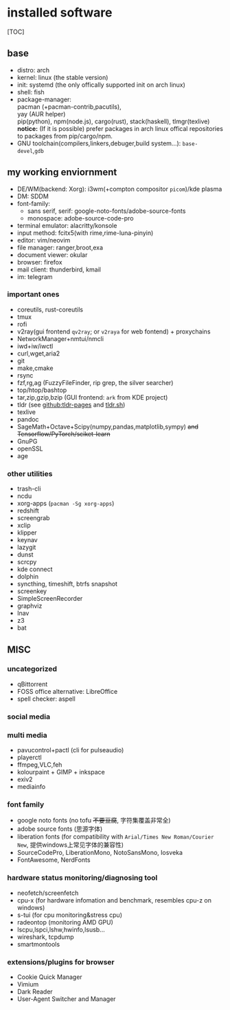 # installed software

[TOC]

## base

- distro: arch
- kernel: linux (the stable version)
- init: systemd (the only offically supported init on arch linux)
- shell: fish
- package-manager:  
  pacman (+pacman-contrib,pacutils),  
  yay (AUR helper)  
  pip(python), npm(node.js), cargo(rust), stack(haskell), tlmgr(texlive)  
  **notice:** (If it is possible) prefer packages in arch linux offical
  repositories to packages from pip/cargo/npm.
- GNU toolchain(compilers,linkers,debuger,build system...): `base-devel`,`gdb`

## my working enviornment

- DE/WM(backend: Xorg): i3wm(+compton compositor `picom`)/kde plasma
- DM: SDDM
- font-family:
  - sans serif, serif: google-noto-fonts/adobe-source-fonts
  - monospace: adobe-source-code-pro
- terminal emulator: alacritty/konsole
- input method: fcitx5(with rime,rime-luna-pinyin)
- editor: vim/neovim
- file manager: ranger,broot,exa
- document viewer: okular
- browser: firefox
- mail client: thunderbird, kmail
- im: telegram

### important ones

- coreutils, rust-coreutils
- tmux
- rofi
- v2ray(gui frontend `qv2ray`; or `v2raya` for web fontend) + proxychains
- NetworkManager+nmtui/nmcli
- iwd+iw/iwctl
- curl,wget,aria2
- git
- make,cmake
- rsync
- fzf,rg,ag (FuzzyFileFinder, rip grep, the silver searcher)
- top/htop/bashtop
- tar,zip,gzip,bzip (GUI frontend: `ark` from KDE project)
- tldr (see [github:tldr-pages](https://github.com/tldr-pages/tldr) and [tldr.sh](https://tldr.sh))
- texlive
- pandoc
- SageMath+Octave+Scipy(numpy,pandas,matplotlib,sympy) ~~and Tensorflow/PyTorch/sciket-learn~~
- GnuPG
- openSSL
- age

### other utilities

- trash-cli
- ncdu
- xorg-apps (`pacman -Sg xorg-apps`)
- redshift
- screengrab
- xclip
- klipper
- keynav
- lazygit
- dunst
- scrcpy
- kde connect
- dolphin
- syncthing, timeshift, btrfs snapshot
- screenkey
- SimpleScreenRecorder
- graphviz
- lnav
- z3
- bat

## MISC

### uncategorized

- qBittorrent
- FOSS office alternative: LibreOffice
- spell checker: aspell

### social media

### multi media

- pavucontrol+pactl (cli for pulseaudio)
- playerctl
- ffmpeg,VLC,feh
- kolourpaint + GIMP + inkspace
- exiv2
- mediainfo

### font family

- google noto fonts (no tofu ~~不要豆腐~~, 字符集覆盖非常全)
- adobe source fonts (思源字体)
- liberation fonts (for compatibility with `Arial/Times New Roman/Courier New`, 提供windows上常见字体的兼容性)
- SourceCodePro, LiberationMono, NotoSansMono, Iosveka
- FontAwesome, NerdFonts

### hardware status monitoring/diagnosing tool

- neofetch/screenfetch
- cpu-x (for hardware infomation and benchmark, resembles cpu-z on windows)
- s-tui (for cpu monitoring&stress cpu)
- radeontop (monitoring AMD GPU)
- lscpu,lspci,lshw,hwinfo,lsusb...
- wireshark, tcpdump
- smartmontools

### extensions/plugins for browser

- Cookie Quick Manager
- Vimium
- Dark Reader
- User-Agent Switcher and Manager
